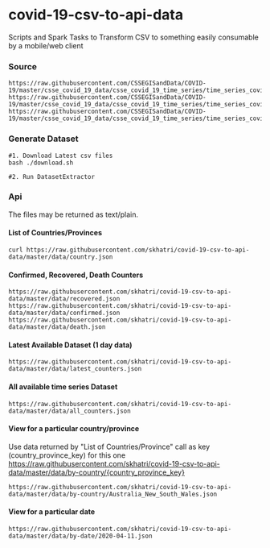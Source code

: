 # covid-19-csv-to-api-data
Scripts and Spark Tasks to Transform CSV to something easily consumable by a mobile/web client

### Source
```
https://raw.githubusercontent.com/CSSEGISandData/COVID-19/master/csse_covid_19_data/csse_covid_19_time_series/time_series_covid19_deaths_global.csv
https://raw.githubusercontent.com/CSSEGISandData/COVID-19/master/csse_covid_19_data/csse_covid_19_time_series/time_series_covid19_confirmed_global.csv
https://raw.githubusercontent.com/CSSEGISandData/COVID-19/master/csse_covid_19_data/csse_covid_19_time_series/time_series_covid19_recovered_global.csv
```

### Generate Dataset
```
#1. Download Latest csv files
bash ./download.sh

#2. Run DatasetExtractor
```

### Api
The files may be returned as text/plain.

#### List of Countries/Provinces
```
curl https://raw.githubusercontent.com/skhatri/covid-19-csv-to-api-data/master/data/country.json
```
#### Confirmed, Recovered, Death Counters
```
https://raw.githubusercontent.com/skhatri/covid-19-csv-to-api-data/master/data/recovered.json
https://raw.githubusercontent.com/skhatri/covid-19-csv-to-api-data/master/data/confirmed.json
https://raw.githubusercontent.com/skhatri/covid-19-csv-to-api-data/master/data/death.json
```

#### Latest Available Dataset (1 day data)
```
https://raw.githubusercontent.com/skhatri/covid-19-csv-to-api-data/master/data/latest_counters.json
```

#### All available time series Dataset
```
https://raw.githubusercontent.com/skhatri/covid-19-csv-to-api-data/master/data/all_counters.json
```

#### View for a particular country/province
Use data returned by "List of Countries/Province" call as key (country_province_key) for this one
https://raw.githubusercontent.com/skhatri/covid-19-csv-to-api-data/master/data/by-country/{country_province_key}
```
https://raw.githubusercontent.com/skhatri/covid-19-csv-to-api-data/master/data/by-country/Australia_New_South_Wales.json
```
#### View for a particular date
```
https://raw.githubusercontent.com/skhatri/covid-19-csv-to-api-data/master/data/by-date/2020-04-11.json
```